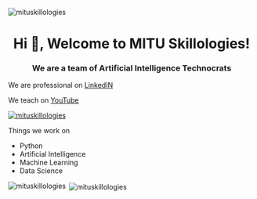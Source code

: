 <p align="left"> <img src="https://komarev.com/ghpvc/?username=mituskillologies&label=Profile%20views&color=0e75b6&style=flat" alt="mituskillologies" /> </p>
<h1 align="center">Hi 👋, Welcome to MITU Skillologies!</h1>
<h3 align="center">We are a team of Artificial Intelligence Technocrats</h3>

We are professional on [LinkedIN
](https://www.linkedin.com/company/mitu-skillologies/)     

We teach on [YouTube](https://youtube.com/mITUSkillologies)

<p align="left"> <a href="https://github.com/ryo-ma/github-profile-trophy"><img src="https://github-profile-trophy.vercel.app/?username=mituskillologies" alt="mituskillologies" /></a> </p>

Things we work on

- Python
- Artificial Intelligence 
- Machine Learning
- Data Science


<p><img align="left" src="https://github-readme-stats.vercel.app/api/top-langs?username=mituskillologies&show_icons=true&locale=en&layout=compact" alt="mituskillologies" /></p>

<p>&nbsp;<img align="center" src="https://github-readme-stats.vercel.app/api?username=mituskillologies&show_icons=true&locale=en" alt="mituskillologies" /></p>
